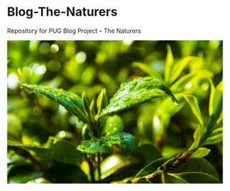 # Blog-The-Naturers
Repository for PUG Blog Project – The Naturers

![](https://raw.githubusercontent.com/stat231-s21/Blog-The-Naturers/main/images/s2g4-environment.png)
